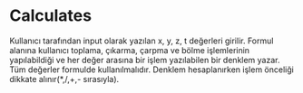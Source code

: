 # Calculates
Kullanıcı tarafından input olarak yazılan x, y, z, t değerleri girilir.
Formul alanına kullanıcı toplama, çıkarma, çarpma ve bölme işlemlerinin yapılabildiği ve her değer arasına bir işlem yazılabilen bir denklem yazar.
Tüm değerler formulde kullanılmalıdır.
Denklem hesaplanırken işlem önceliği dikkate alınır(*,/,+,- sırasıyla).
